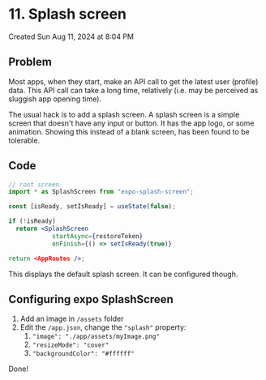 # 11. Splash screen
Created Sun Aug 11, 2024 at 8:04 PM

## Problem
Most apps, when they start, make an API call to get the latest user (profile) data. This API call can take a long time, relatively (i.e. may be perceived as sluggish app opening time).

The usual hack is to add a splash screen. A splash screen is a simple screen that doesn't have any input or button. It has the app logo, or some animation. Showing this instead of a blank screen, has been found to be tolerable.

## Code
```jsx
// root screen
import * as SplashScreen from "expo-splash-screen";

const [isReady, setIsReady] = useState(false);

if (!isReady)
  return <SplashScreen 
			startAsync={restoreToken}
			onFinish={() => setIsReady(true)}

return <AppRoutes />;
```

This displays the default splash screen. It can be configured though.

## Configuring expo SplashScreen
1. Add an image in `/assets` folder
2. Edit the `/app.json`, change the `"splash"` property:
	1. `"image": "./app/assets/myImage.png"`
	2. `"resizeMode": "cover"`
	3. `"backgroundColor": "#ffffff"`

Done!